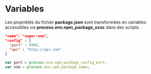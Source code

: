 # Variables
Les propriétés du fichier **package.json** sont transformées en variables accessibles via **process.env.npm_package_xxxx** dans des scripts.

```json
"name": "super-nom",
"config" : {
  "port" : 5000,
  "api" : "http://api.com"
}
```
```js
var port = process.env.npm_package_config_port;
var nom = process.env.npm_package_name;
```
